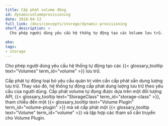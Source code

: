 ```yaml
---
title: Cấp phát volume động
id: dynamicvolumeprovisioning
date: 2018-04-12
full_link: /docs/concepts/storage/dynamic-provisioning
short_description: >
  Cho phép người dùng yêu cầu hệ thống tự động tạo các Volume lưu trũ.

aka: 
tags:
- storage
---
```

 Cho phép người dùng yêu cầu hệ thống tự động tạo các {{< glossary_tooltip text="Volumes" term_id="volume" >}} lưu trữ.

<!--more--> 

Cấp phát tự động loại bỏ yêu cầu quản trị viên cần cấp phát sẵn dung lượng lưu trữ. Thay vào đó, hệ thống tự động cấp phát dung lượng lưu trữ theo yêu cầu của người dùng. Cấp phát volume tự đọng được dựa trên một đối tượng API, {{< glossary_tooltip text="StorageClass" term_id="storage-class" >}}, tham chiếu đến một {{< glossary_tooltip text="Volume Plugin" term_id="volume-plugin" >}} mà sẽ cấp phát một {{< glossary_tooltip text="Volume" term_id="volume" >}} và tập hợp các tham số cần truyền cho Volume Plugin.